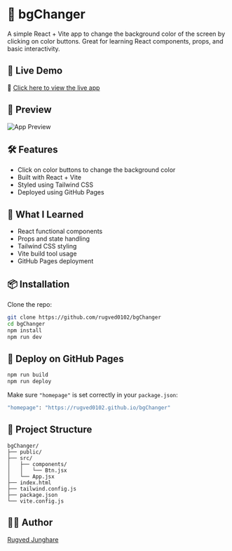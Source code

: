 # 🎨 bgChanger

A simple React + Vite app to change the background color of the screen by clicking on color buttons. Great for learning React components, props, and basic interactivity.

## 🚀 Live Demo

🔗 [Click here to view the live app](https://rugved0102.github.io/bgChanger)

## 📸 Preview

![App Preview](https://github.com/rugved0102/bgChanger/assets/your-image-id-if-any)

## 🛠️ Features

- Click on color buttons to change the background color
- Built with React + Vite
- Styled using Tailwind CSS
- Deployed using GitHub Pages

## 🧠 What I Learned

- React functional components
- Props and state handling
- Tailwind CSS styling
- Vite build tool usage
- GitHub Pages deployment

## 📦 Installation

Clone the repo:

```bash
git clone https://github.com/rugved0102/bgChanger
cd bgChanger
npm install
npm run dev
```

## 🚀 Deploy on GitHub Pages
```bash
npm run build
npm run deploy
```

Make sure `"homepage"` is set correctly in your `package.json`:
```bash
"homepage": "https://rugved0102.github.io/bgChanger"
```
## 📁 Project Structure
```arduino
bgChanger/
├── public/
├── src/
│   ├── components/
│   │   └── Btn.jsx
│   └── App.jsx
├── index.html
├── tailwind.config.js
├── package.json
└── vite.config.js
```

## 🧑‍💻 Author
[Rugved Junghare](https://rugved0102)
